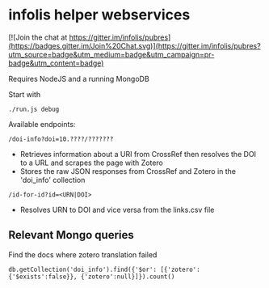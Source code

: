 infolis helper webservices
==========================

[![Join the chat at https://gitter.im/infolis/pubres](https://badges.gitter.im/Join%20Chat.svg)](https://gitter.im/infolis/pubres?utm_source=badge&utm_medium=badge&utm_campaign=pr-badge&utm_content=badge)

Requires NodeJS and a running MongoDB

Start with
```
./run.js debug
```

Available endpoints:

`/doi-info?doi=10.????/???????`

* Retrieves information about a URI from CrossRef then resolves the DOI to a URL and scrapes the page with Zotero
* Stores the raw JSON responses from CrossRef and Zotero in the 'doi_info' collection

`/id-for-id?id=<URN|DOI>`

* Resolves URN to DOI and vice versa from the links.csv file


## Relevant Mongo queries

Find the docs where zotero translation failed
```
db.getCollection('doi_info').find({'$or': [{'zotero':{'$exists':false}}, {'zotero':null}]}).count()
```
